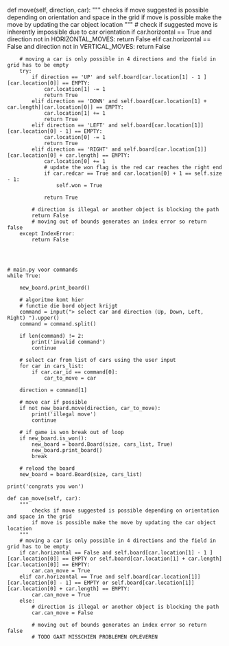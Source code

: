 def move(self, direction, car):
        """
            checks if move suggested is possible depending on orientation and space in the grid
            if move is possible make the move by updating the car object location
        """
        # check if suggested move is inherently impossible due to car orientation
        if car.horizontal == True and direction not in HORIZONTAL_MOVES:
            return False
        elif car.horizontal == False  and direction not in VERTICAL_MOVES:
            return False
        
        # moving a car is only possible in 4 directions and the field in grid has to be empty
        try:
            if direction == 'UP' and self.board[car.location[1] - 1 ][car.location[0]] == EMPTY:
                car.location[1] -= 1
                return True
            elif direction == 'DOWN' and self.board[car.location[1] + car.length][car.location[0]] == EMPTY:
                car.location[1] += 1
                return True
            elif direction == 'LEFT' and self.board[car.location[1]][car.location[0] - 1] == EMPTY:
                car.location[0] -= 1
                return True 
            elif direction == 'RIGHT' and self.board[car.location[1]][car.location[0] + car.length] == EMPTY:
                car.location[0] += 1
                # update the won flag is the red car reaches the right end
                if car.redcar == True and car.location[0] + 1 == self.size - 1:
                    self.won = True
            
                return True
        
            # direction is illegal or another object is blocking the path
            return False
            # moving out of bounds generates an index error so return false
        except IndexError:
            return False
    



    # main.py voor commands 
    while True:

        new_board.print_board()

        # algoritme komt hier
        # functie die bord object krijgt
        command = input("> select car and direction (Up, Down, Left, Right) ").upper()
        command = command.split()

        if len(command) != 2:
            print('invalid command')
            continue

        # select car from list of cars using the user input
        for car in cars_list:
            if car.car_id == command[0]:
                car_to_move = car

        direction = command[1]
        
        # move car if possible 
        if not new_board.move(direction, car_to_move):
            print('illegal move')
            continue

        # if game is won break out of loop
        if new_board.is_won():
            new_board = board.Board(size, cars_list, True)
            new_board.print_board()
            break

        # reload the board
        new_board = board.Board(size, cars_list)

    print('congrats you won')

    def can_move(self, car):
        """
            checks if move suggested is possible depending on orientation and space in the grid
            if move is possible make the move by updating the car object location
        """
        # moving a car is only possible in 4 directions and the field in grid has to be empty
        if car.horizontal == False and self.board[car.location[1] - 1 ][car.location[0]] == EMPTY or self.board[car.location[1] + car.length][car.location[0]] == EMPTY:
            car.can_move = True
        elif car.horizontal == True and self.board[car.location[1]][car.location[0] - 1] == EMPTY or self.board[car.location[1]][car.location[0] + car.length] == EMPTY:
            car.can_move = True
        else: 
            # direction is illegal or another object is blocking the path
            car.can_move = False

            # moving out of bounds generates an index error so return false
            # TODO GAAT MISSCHIEN PROBLEMEN OPLEVEREN
